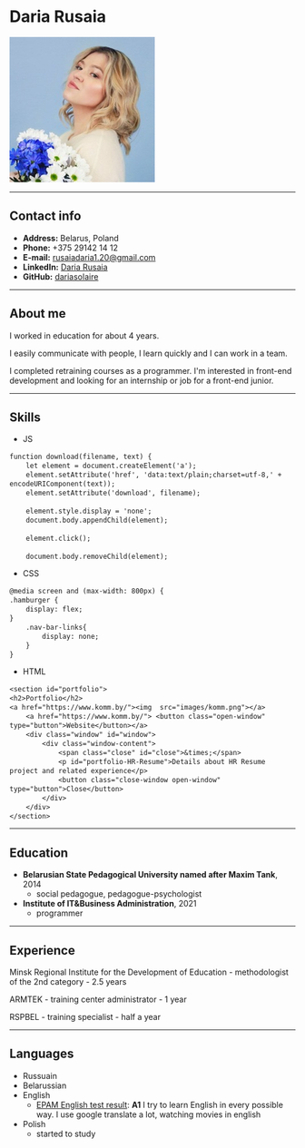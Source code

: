 # Daria Rusaia
![cv-photo](cv-photo-1.jpg)
***
## Contact info
* **Address:** Belarus, Poland
* **Phone:** +375 29142 14 12
* **E-mail:** rusaiadaria1.20@gmail.com
* **LinkedIn:** [Daria Rusaia](https://www.linkedin.com/in/daria-rusaia/)
* **GitHub:** [dariasolaire](https://github.com/dariasolaire)
***
## About me
I worked in education for about 4 years.

I easily communicate with people, I learn quickly and I can work in a team.
   
I completed retraining courses as a programmer.
I'm interested in front-end development and looking for an internship or job for a front-end junior.
***
## Skills
* JS
```
function download(filename, text) {
    let element = document.createElement('a');
    element.setAttribute('href', 'data:text/plain;charset=utf-8,' + encodeURIComponent(text));
    element.setAttribute('download', filename);

    element.style.display = 'none';
    document.body.appendChild(element);

    element.click();

    document.body.removeChild(element);
```

* CSS
```
@media screen and (max-width: 800px) {
.hamburger {
    display: flex;
}
    .nav-bar-links{
        display: none;
    }
}
```
* HTML
```
<section id="portfolio">
<h2>Portfolio</h2>
<a href="https://www.komm.by/"><img  src="images/komm.png"></a>
    <a href="https://www.komm.by/"> <button class="open-window" type="button">Website</button></a>
    <div class="window" id="window">
        <div class="window-content">
            <span class="close" id="close">&times;</span>
            <p id="portfolio-HR-Resume">Details about HR Resume project and related experience</p>
            <button class="close-window open-window" type="button">Close</button>
        </div>
    </div>
</section>
```
***
## Education
* __Belarusian State Pedagogical University named after Maxim Tank__, 2014
    + social pedagogue, pedagogue-psychologist
* __Institute of IT&Business Administration__, 2021
    + programmer
***
## Experience
Minsk Regional Institute for the Development of Education - methodologist of the 2nd category - 2.5 years

ARMTEK - training center administrator - 1 year

RSPBEL - training specialist - half a year
***
## Languages
* Russuain 
* Belarussian
* English
    + [EPAM English test result](https://examinator.epam.com/Main/PersonalAssignments): **A1**
I try to learn English in every possible way. I use google translate a lot, watching movies in english
* Polish
    + started to study

